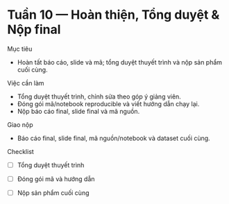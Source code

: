 # Tuần 10 — Hoàn thiện, Tổng duyệt & Nộp final

Mục tiêu
- Hoàn tất báo cáo, slide và mã; tổng duyệt thuyết trình và nộp sản phẩm cuối cùng.

Việc cần làm
- Tổng duyệt thuyết trình, chỉnh sửa theo góp ý giảng viên.
- Đóng gói mã/notebook reproducible và viết hướng dẫn chạy lại.
- Nộp báo cáo final, slide final và mã nguồn.

Giao nộp
- Báo cáo final, slide final, mã nguồn/notebook và dataset cuối cùng.

Checklist
- [ ] Tổng duyệt thuyết trình
- [ ] Đóng gói mã và hướng dẫn
- [ ] Nộp sản phẩm cuối cùng


